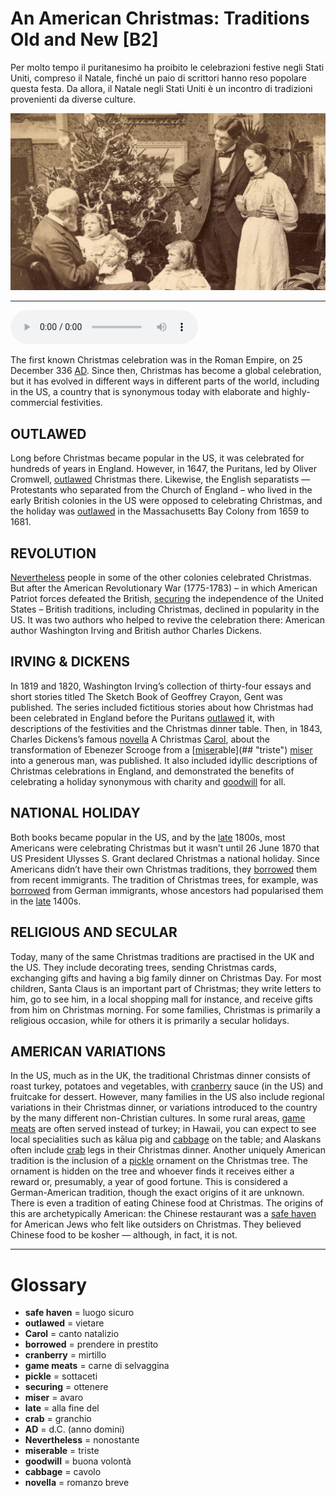# An American Christmas: Traditions Old and New   [B2]

Per molto tempo il puritanesimo ha proibito le celebrazioni festive negli Stati Uniti, compreso il Natale, finché un paio di scrittori hanno reso popolare questa festa. Da allora, il Natale negli Stati Uniti è un incontro di tradizioni provenienti da diverse culture.

![](An%20American%20Christmas%20Traditions%20Old%20and%20New.jpg)

--------------

<div>
<audio controls autoplay>
    <source src="https:/raw.githubusercontent.com/dartie/speakup/2023-12/An%20American%20Christmas%20Traditions%20Old%20and%20New.mp3" type="audio/mpeg">
</audio>
</div>


The first known Christmas celebration was in the Roman Empire, on 25 December 336 [AD](## "d.C. (anno domini)"). Since then, Christmas has become a global celebration, but it has evolved in different ways in different parts of the world, including in the US, a country that is synonymous today with elaborate and highly-commercial festivities.

## OUTLAWED
Long before Christmas became popular in the US, it was celebrated for hundreds of years in England. However, in 1647, the Puritans, led by Oliver Cromwell, [outlawed](## "vietare") Christmas there. Likewise, the English separatists — Protestants who separated from the Church of England – who lived in the early British colonies in the US were opposed to celebrating Christmas, and the holiday was [outlawed](## "vietare") in the Massachusetts Bay Colony from 1659 to 1681.

## REVOLUTION
[Nevertheless](## "nonostante") people in some of the other colonies celebrated Christmas. But after the American Revolutionary War (1775-1783) – in which American Patriot forces defeated the British, [securing](## "ottenere") the independence of the United States – British traditions, including Christmas, declined in popularity in the US. It was two authors who helped to revive the celebration there: American author Washington Irving and British author Charles Dickens.

## IRVING & DICKENS
In 1819 and 1820, Washington Irving’s collection of thirty-four essays and short stories titled The Sketch Book of Geoffrey Crayon, Gent was published. The series included fictitious stories about how Christmas had been celebrated in England before the Puritans [outlawed](## "vietare") it, with descriptions of the festivities and the Christmas dinner table. Then, in 1843, Charles Dickens’s famous [novella](## "romanzo breve") A Christmas [Carol](## "canto natalizio"), about the transformation of Ebenezer Scrooge from a [[miser](## "avaro")able](## "triste") [miser](## "avaro") into a generous man, was published. It also included idyllic descriptions of Christmas celebrations in England, and demonstrated the benefits of celebrating a holiday synonymous with charity and [goodwill](## "buona volontà") for all.

## NATIONAL HOLIDAY
Both books became popular in the US, and by the [late](## "alla fine del") 1800s, most Americans were celebrating Christmas but it wasn’t until 26 June 1870 that US President Ulysses S. Grant declared Christmas a national holiday. Since Americans didn’t have their own Christmas traditions, they [borrowed](## "prendere in prestito") them from recent immigrants. The tradition of Christmas trees, for example, was [borrowed](## "prendere in prestito") from German immigrants, whose ancestors had popularised them in the [late](## "alla fine del") 1400s.

## RELIGIOUS AND SECULAR
Today, many of the same Christmas traditions are practised in the UK and the US. They include decorating trees, sending Christmas cards, exchanging gifts and having a big family dinner on Christmas Day. For most children, Santa Claus is an important part of Christmas; they write letters to him, go to see him, in a local shopping mall for instance, and receive gifts from him on Christmas morning. For some families, Christmas is primarily a religious occasion, while for others it is primarily a secular holidays.   

## AMERICAN VARIATIONS
In the US, much as in the UK, the traditional Christmas dinner consists of roast turkey, potatoes and vegetables, with [cranberry](## "mirtillo") sauce (in the US) and fruitcake for dessert. However, many families in the US also include regional variations in their Christmas dinner, or variations introduced to the country by the many different non-Christian cultures. In some rural areas, [game meats](## "carne di selvaggina") are often served instead of turkey; in Hawaii, you can expect to see local specialities such as kālua pig and [cabbage](## "cavolo") on the table; and Alaskans often include [crab](## "granchio") legs in their Christmas dinner.
Another uniquely American tradition is the inclusion of a [pickle](## "sottaceti") ornament on the Christmas tree. The ornament is hidden on the tree and whoever finds it receives either a reward or, presumably, a year of good fortune. This is considered a German-American tradition, though the exact origins of it are unknown.  There is even a tradition of eating Chinese food at Christmas. The origins of this are archetypically American: the Chinese restaurant was a [safe haven](## "luogo sicuro") for American Jews who felt like outsiders on Christmas. They believed Chinese food to be kosher — although, in fact, it is not.
 

--------------

<div style = "display:block; clear:both; page-break-after:always;"></div>

# Glossary
* **safe haven** = luogo sicuro
* **outlawed** = vietare
* **Carol** = canto natalizio
* **borrowed** = prendere in prestito
* **cranberry** = mirtillo
* **game meats** = carne di selvaggina
* **pickle** = sottaceti
* **securing** = ottenere
* **miser** = avaro
* **late** = alla fine del
* **crab** = granchio
* **AD** = d.C. (anno domini)
* **Nevertheless** = nonostante
* **miserable** = triste
* **goodwill** = buona volontà
* **cabbage** = cavolo
* **novella** = romanzo breve
